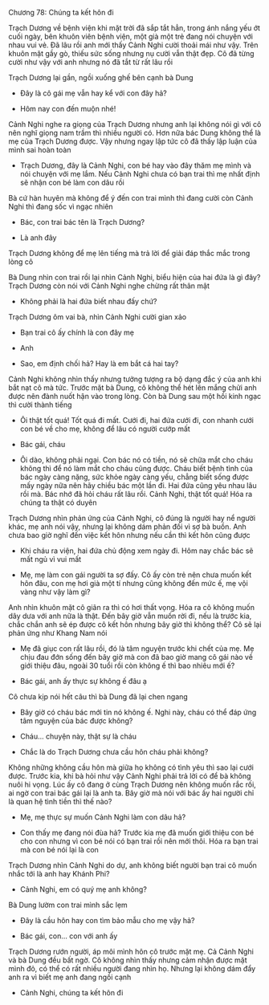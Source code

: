 




Chương 78: Chúng ta kết hôn đi

Trạch Dương về bệnh viện khi mặt trời đã sắp tắt hẳn, trong ánh nắng yếu ớt cuối ngày, bên khuôn viên bệnh viện, một già một trẻ đang nói chuyện với nhau vui vẻ. Đã lâu rồi anh mới thấy Cảnh Nghi cười thoải mái như vậy. Trên khuôn mặt gầy gò, thiếu sức sống nhưng nụ cười vẫn thật đẹp. Cô đã từng cười như vậy với anh nhưng nó đã tắt từ rất lâu rồi

Trạch Dương lại gần, ngồi xuống ghế bên cạnh bà Dung

- Đây là cô gái mẹ vẫn hay kể với con đây hả?

- Hôm nay con đến muộn nhé!

Cảnh Nghi nghe ra giọng của Trạch Dương nhưng anh lại không nói gì với cô nên nghĩ giọng nam trầm thì nhiều người có. Hơn nữa bác Dung không thể là mẹ của Trạch Dương được. Vậy nhưng ngay lập tức cô đã thấy lập luận của mình sai hoàn toàn

- Trạch Dương, đây là Cảnh Nghi, con bé hay vào đây thăm mẹ mình và nói chuyện với mẹ lắm. Nếu Cảnh Nghi chưa có bạn trai thì mẹ nhất định sẽ nhận con bé làm con dâu rồi

Bà cứ hàn huyên mà không để ý đến con trai mình thì đang cười còn Cảnh Nghi thì đang sốc vì ngạc nhiên

- Bác, con trai bác tên là Trạch Dương?

- Là anh đây

Trạch Dương không để mẹ lên tiếng mà trả lời để giải đáp thắc mắc trong lòng cô

Bà Dung nhìn con trai rồi lại nhìn Cảnh Nghi, biểu hiện của hai đứa là gì đây? Trạch Dương còn nói với Cảnh Nghi nghe chừng rất thân mật

- Không phải là hai đứa biết nhau đấy chứ?

Trạch Dương ôm vai bà, nhìn Cảnh Nghi cười gian xảo

- Bạn trai cô ấy chính là con đây mẹ

- Anh

- Sao, em định chối hả? Hay là em bắt cá hai tay?

Cảnh Nghi không nhìn thấy nhưng tưởng tượng ra bộ dạng đắc ý của anh khi bắt nạt cô mà tức. Trước mặt bà Dung, cô không thể hét lên mắng chửi anh được nên đành nuốt hận vào trong lòng. Còn bà Dung sau một hồi kinh ngạc thì cười thành tiếng

- Ôi thật tốt quá! Tốt quá đi mất. Cưới đi, hai đứa cưới đi, con nhanh cưới con bé về cho mẹ, không để lâu có người cướp mất

- Bác gái, cháu

- Ôi dào, không phải ngại. Con bác nó có tiền, nó sẽ chữa mắt cho cháu không thì để nó làm mắt cho cháu cũng được. Cháu biết bệnh tình của bác ngày càng nặng, sức khỏe ngày càng yếu, chẳng biết sống được mấy ngày nữa nên hãy chiều bác một lần đi. Hai đứa cũng yêu nhau lâu rồi mà. Bác nhớ đã hỏi cháu rất lâu rồi. Cảnh Nghi, thật tốt quá! Hóa ra chúng ta thật có duyên

Trạch Dương nhìn phản ứng của Cảnh Nghi, cô đúng là người hay nể người khác, mẹ anh nói vậy, nhưng lại không dám phản đối vì sợ bà buồn. Anh chưa bao giờ nghĩ đến việc kết hôn nhưng nếu cần thì kết hôn cũng được

- Khi cháu ra viện, hai đứa chủ động xem ngày đi. Hôm nay chắc bác sẽ mất ngủ vì vui mất

- Mẹ, mẹ làm con gái người ta sợ đấy. Cô ấy còn trẻ nên chưa muốn kết hôn đâu, con mẹ hơi già một tí nhưng cũng không đến mức ế, mẹ vội vàng như vậy làm gì?

Anh nhìn khuôn mặt cô giãn ra thì có hơi thất vọng. Hóa ra cô không muốn dây dưa với anh nữa là thật. Đến bây giờ vẫn muốn rời đi, nếu là trước kia, chắc chắn anh sẽ ép được cô kết hôn nhưng bây giờ thì không thể? Cô sẽ lại phản ứng như Khang Nam nói

- Mẹ đã giục con rất lâu rồi, đó là tâm nguyện trước khi chết của mẹ. Mẹ chịu đau đớn sống đến bây giờ mà con đã bao giờ mang cô gái nào về giới thiệu đâu, ngoài 30 tuổi rồi còn không ế thì bao nhiêu mới ế?

- Bác gái, anh ấy thực sự không ế đâu ạ

Cô chưa kịp nói hết câu thì bà Dung đã lại chen ngang

- Bây giờ có cháu bác mới tin nó không ế. Nghi này, cháu có thể đáp ứng tâm nguyện của bác được không?

- Cháu... chuyện này, thật sự là cháu

- Chắc là do Trạch Dương chưa cầu hôn cháu phải không?

Không những không cầu hôn mà giữa họ không có tình yêu thì sao lại cưới được. Trước kia, khi bà hỏi như vậy Cảnh Nghi phải trả lời có để bà không nuôi hi vọng. Lúc ấy cô đang ở cùng Trạch Dương nên không muốn rắc rối, ai ngờ con trai bác gái lại là anh ta. Bây giờ mà nói với bác ấy hai người chỉ là quan hệ tình tiền thì thế nào?

- Mẹ, mẹ thực sự muốn Cảnh Nghi làm con dâu hả?

- Con thấy mẹ đang nói đùa hả? Trước kia mẹ đã muốn giới thiệu con bé cho con nhưng vì con bé nói có bạn trai rồi nên mới thôi. Hóa ra bạn trai mà con bé nói lại là con

Trạch Dương nhìn Cảnh Nghi do dự, anh không biết người bạn trai cô muốn nhắc tới là anh hay Khánh Phi?

- Cảnh Nghi, em có quý mẹ anh không?

Bà Dung lườm con trai mình sắc lẹm

- Đây là cầu hôn hay con tìm bảo mẫu cho mẹ vậy hả?

- Bác gái, con... con với anh ấy

Trạch Dương rướn người, áp môi mình hôn cô trước mặt mẹ. Cả Cảnh Nghi và bà Dung đều bất ngờ. Cô không nhìn thấy nhưng cảm nhận được mặt mình đỏ, có thể có rất nhiều người đang nhìn họ. Nhưng lại không dám đẩy anh ra vì biết mẹ anh đang ngồi cạnh

- Cảnh Nghi, chúng ta kết hôn đi




